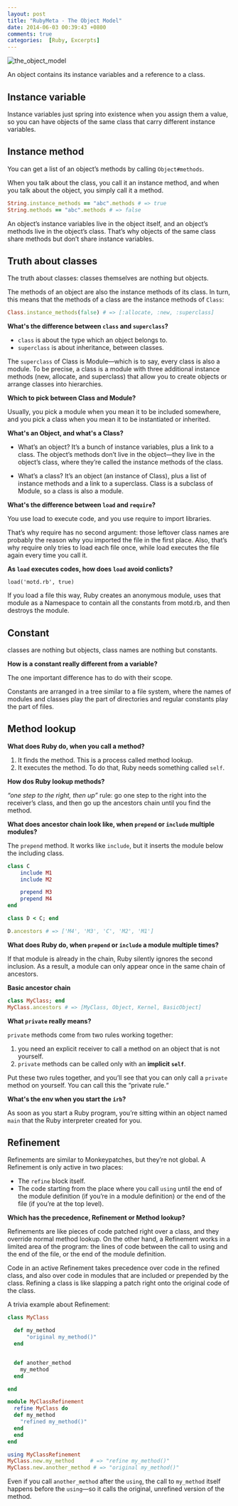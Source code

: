 ```yaml
---
layout: post
title: "RubyMeta - The Object Model"
date: 2014-06-03 00:39:43 +0800
comments: true
categories:  [Ruby, Excerpts]
---
```


![the_object_model](https://dl.dropboxusercontent.com/s/a6qc1yd1cd57pkp/the_object_model.png?dl=1&token_hash=AAEBXb4OJ73P3xWWbPmIMOferP8_YHxQlS9d8l0hjEq2wQ&expiry=1400078501)

An object contains its instance variables and a reference to a class.

## Instance variable

Instance variables just spring into existence when you assign them a value, so you can have objects of the same class that carry different instance variables.

## Instance method

You can get a list of an object’s methods by calling `Object#methods`.

When you talk about the class, you call it an instance method, and when you talk about the object, you simply call it a method.

```ruby
String.instance_methods == "abc".methods # => true
String.methods == "abc".methods # => false
```

An object’s instance variables live in the object itself, and an object’s methods live in the object’s class. That’s why objects of the same class share methods but don’t share instance variables.

## Truth about classes

The truth about classes: classes themselves are nothing but objects.

The methods of an object are also the instance methods of its class. In turn, this means that the methods of a class are the instance methods of `Class`:

```ruby
Class.instance_methods(false) # => [:allocate, :new, :superclass]
```

**What's the difference between `class` and `superclass`?**

+ `class` is about the type which an object belongs to.
+ `superclass` is about inheritance, between classes.

The `superclass` of Class is Module—which is to say, every class is also a module. To be precise, a class is a module with three additional instance methods (new, allocate, and superclass) that allow you to create objects or arrange classes into hierarchies.

**Which to pick between Class and Module?**

Usually, you pick a module when you mean it to be included somewhere, and you pick a class when you mean it to be instantiated or inherited.

**What's an Object, and what's a Class?**

+ What’s an object? It’s a bunch of instance variables, plus a link to a class. The object’s methods don’t live in the object—they live in the object’s class, where they’re called the instance methods of the class.

+ What’s a class? It’s an object (an instance of Class), plus a list of instance methods and a link to a superclass. Class is a subclass of Module, so a class is also a module.

**What's the difference between `load` and `require`?**

You use load to execute code, and you use require to import libraries.

That’s why require has no second argument: those leftover class names are probably the reason why you imported the file in the first place. Also, that’s why require only tries to load each file once, while load executes the file again every time you call it.

**As `load` executes codes, how does `load` avoid conlicts?**

`load('motd.rb', true)`

If you load a file this way, Ruby creates an anonymous module, uses that module as a Namespace to contain all the constants from motd.rb, and then destroys the module.

## Constant

classes are nothing but objects, class names are nothing but constants.

**How is a constant really different from a variable?**

The one important difference has to do with their scope.

Constants are arranged in a tree similar to a file system, where the names of modules and classes play the part of directories and regular constants play the part of files.


## Method lookup


**What does Ruby do, when you call a method?**

1. It finds the method. This is a process called method lookup.
2. It executes the method. To do that, Ruby needs something called `self`.

**How dos Ruby lookup methods?**

*“one step to the right, then up”* rule: go one step to the right into the receiver’s class, and then go up the ancestors chain until you find the method.

**What does ancestor chain look like, when `prepend` or `include` multiple modules?**

The `prepend` method. It works like `include`, but it inserts the module below the including class.

```ruby
class C
    include M1
    include M2

    prepend M3
    prepend M4
end

class D < C; end

D.ancestors # => ['M4', 'M3', 'C', 'M2', 'M1']
```

**What does Ruby do, when `prepend` or `include` a module multiple times?**

If that module is already in the chain, Ruby silently ignores the second inclusion. As a result, a module can only appear once in the same chain of ancestors.

**Basic ancestor chain**

```ruby
class MyClass; end
MyClass.ancestors # => [MyClass, Object, Kernel, BasicObject]
```

**What `private` really means?**

`private` methods come from two rules working together:

1. you need an explicit receiver to call a method on an object that is not yourself.
2. `private` methods can be called only with an **implicit `self`**.

Put these two rules together, and you’ll see that you can only call a `private` method on yourself. You can call this the “private rule.“

**What's the env when you start the `irb`?**

As soon as you start a Ruby program, you’re sitting within an object named `main` that the Ruby interpreter created for you.

## Refinement

Refinements are similar to Monkeypatches, but they’re not global. A Refinement is only active in two places:

+ The `refine` block itself.
+ The code starting from the place where you call `using` until the end of the module definition (if you’re in a module definition) or the end of the file (if you’re at the top level).

**Which has the precedence, Refinement or Method lookup?**

Refinements are like pieces of code patched right over a class, and they override normal method lookup. On the other hand, a Refinement works in a limited area of the program: the lines of code between the call to using and the end of the file, or the end of the module definition.

Code in an active Refinement takes precedence over code in the refined class, and also over code in modules that are included or prepended by the class. Refining a class is like slapping a patch right onto the original code of the class.

A trivia example about Refinement:

```ruby
class MyClass

  def my_method
      "original my_method()"
  end


  def another_method
    my_method
  end

end

module MyClassRefinement
  refine MyClass do
  def my_method
    "refined my_method()"
  end
  end
end

using MyClassRefinement
MyClass.new.my_method     # => "refine my_method()"
MyClass.new.another_method # => "original my_method()"
```

Even if you call `another_method` after the `using`, the call to `my_method` itself happens before the `using`—so it calls the original, unrefined version of the method.


